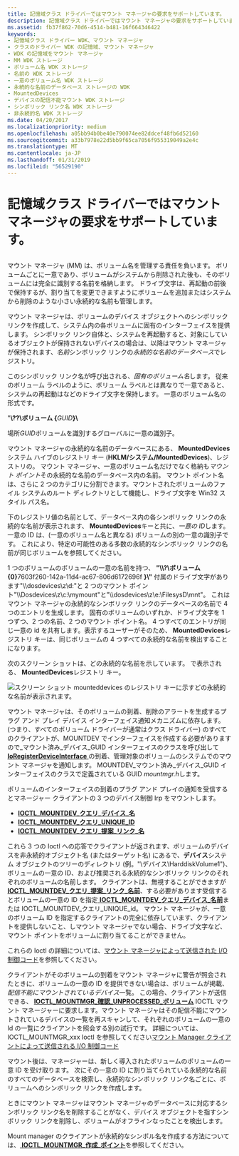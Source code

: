 ```yaml
---
title: 記憶域クラス ドライバーではマウント マネージャの要求をサポートしています。
description: 記憶域クラス ドライバーではマウント マネージャの要求をサポートしています。
ms.assetid: fb37f862-70d6-4514-b481-16f664346422
keywords:
- 記憶域クラス ドライバー WDK、マウント マネージャ
- クラスのドライバー WDK の記憶域、マウント マネージャ
- WDK の記憶域をマウント マネージャ
- MM WDK ストレージ
- ボリューム名 WDK ストレージ
- 名前の WDK ストレージ
- 一意のボリューム名 WDK ストレージ
- 永続的な名前のデータベース ストレージの WDK
- MountedDevices
- デバイスの配信不能マウント WDK ストレージ
- シンボリック リンク名 WDK ストレージ
- 非永続的名 WDK ストレージ
ms.date: 04/20/2017
ms.localizationpriority: medium
ms.openlocfilehash: a05bb94b0be40e790074ee82ddcef48fb6d52160
ms.sourcegitcommit: a33b7978e22d5bb9f65ca7056f955319049a2e4c
ms.translationtype: MT
ms.contentlocale: ja-JP
ms.lasthandoff: 01/31/2019
ms.locfileid: "56529190"
---
```

# <a name="supporting-mount-manager-requests-in-a-storage-class-driver"></a>記憶域クラス ドライバーではマウント マネージャの要求をサポートしています。


## <span id="ddk_supporting_mount_manager_requests_in_a_storage_class_driver_kg"></span><span id="DDK_SUPPORTING_MOUNT_MANAGER_REQUESTS_IN_A_STORAGE_CLASS_DRIVER_KG"></span>


マウント マネージャ (MM) は、ボリューム名を管理する責任を負います。 ボリュームごとに一意であり、ボリュームがシステムから削除された後も、そのボリュームには完全に識別する名前を格納します。 ドライブ文字は、再起動の前後で保持するが、割り当てを変更できますようにボリュームを追加またはシステムから削除のような小さい永続的な名前も管理します。

マウント マネージャは、ボリュームのデバイス オブジェクトへのシンボリック リンクを作成して、システム内の各ボリュームに固有のインターフェイスを提供します。 シンボリック リンク自体と、システムを再起動すると、対象にしているオブジェクトが保持されないデバイスの場合は、以降はマウント マネージャが保持されます、*名前*シンボリック リンクの*永続的な名前のデータベース*でレジストリ。

このシンボリック リンク名が呼び出される、*固有のボリューム名*します。 従来のボリューム ラベルのように、ボリューム ラベルとは異なりで一意であると、システムの再起動はなどのドライブ文字を保持します。 一意のボリューム名の形式です。

"**\\??\\ボリューム {**<em>GUID</em>**}\\**

場所*GUID*ボリュームを識別するグローバルに一意の識別子。

マウント マネージャの永続的な名前のデータベースにある、 **MountedDevices**システム ハイブのレジストリ キー (**HKLM/システム/MountedDevices**)、レジストリの。 マウント マネージャ、一意のボリューム名だけでなく格納も*マウント ポイント*その永続的な名前のデータベース内の名前。 マウント ポイント名は、さらに 2 つのカテゴリに分割できます。マウントされたボリュームのファイル システムのルート ディレクトリとして機能し、ドライブ文字を Win32 スタイル パス名。

下のレジストリ値の名前として、データベース内の各シンボリック リンクの永続的な名前が表示されます、 **MountedDevices**キーと共に、*一意の ID*します。 一意の ID は、(一意のボリューム名と異なる) ボリュームの別の一意の識別子です。 これにより、特定の可能性のある多数の永続的なシンボリック リンクの名前が同じボリュームを参照してください。

1 つのボリュームのボリュームの一意の名前を持つ、 <strong>"\\\\?\\ボリューム {0}</strong>7603f260-142a-11d4-ac67-806d6172696f **}\\"** 付属のドライブ文字があります"\\\dosdevices\z\\d:"と 2 つのマウント ポイント"\\\Dosdevices\z\\c:\\mymount"と"\\\dosdevices\z\\e:\\FilesysD\\mnt"。 これはマウント マネージャの永続的なシンボリック リンクのデータベースの名前で 4 つのエントリを生成します。 固有のボリュームのいずれか、ドライブ文字を 1 つずつ、2 つの名前、2 つのマウント ポイント名。 4 つすべてのエントリが同じ一意の id を共有します。表示するユーザーがそのため、 **MountedDevices**レジストリ キーは、同じボリュームの 4 つすべての永続的な名前を検出することになります。

次のスクリーン ショットは、どの永続的な名前を示しています。 で表示される、 **MountedDevices**レジストリ キー。

![スクリーン ショット mounteddevices のレジストリ キーに示すどの永続的な名前が表示されます。](images/mntmgr.png)

マウント マネージャは、そのボリュームの到着、削除のアラートを生成するプラグ アンド プレイ デバイス インターフェイス通知メカニズムに依存します。 (つまり、すべてのボリューム ドライバーが通常はクラス ドライバー) のすべてのクライアントが、MOUNTDEV でインターフェイスを作成する必要がありますので\_マウント済み\_デバイス\_GUID インターフェイスのクラスを呼び出して[ **IoRegisterDeviceInterface** ](https://msdn.microsoft.com/library/windows/hardware/ff549506)の到着、管理対象のボリュームのシステムでのマウント マネージャを通知します。 MOUNTDEV\_マウント済み\_デバイス\_GUID インターフェイスのクラスで定義されている GUID *mountmgr.h*します。

ボリュームのインターフェイスの到着のプラグ アンド プレイの通知を受信するとマネージャー クライアントの 3 つのデバイス制御 Irp をマウントします。

* [**IOCTL\_MOUNTDEV\_クエリ\_デバイス\_名**](https://msdn.microsoft.com/library/windows/hardware/ff560437)
* [**IOCTL\_MOUNTDEV\_クエリ\_UNIQUE\_ID**](https://msdn.microsoft.com/library/windows/hardware/ff560441)
* [**IOCTL\_MOUNTDEV\_クエリ\_提案\_リンク\_名**](https://msdn.microsoft.com/library/windows/hardware/ff560440)

これら 3 つの Ioctl への応答でクライアントが返されます、ボリュームのデバイスを非永続的オブジェクト名 (またはターゲット名) にあるで、**デバイス**システム オブジェクトのツリーのディレクトリ (例。"\\デバイス\\HarddiskVolume1")、ボリュームの一意の ID、および推奨される永続的なシンボリック リンクのそれぞれのボリュームの名前します。 クライアントは、無視することができますが[ **IOCTL\_MOUNTDEV\_クエリ\_提案\_リンク\_名前**](https://msdn.microsoft.com/library/windows/hardware/ff560440)、する必要があります受信するとボリュームの一意の ID を指定[ **IOCTL\_MOUNTDEV\_クエリ\_デバイス\_名前**](https://msdn.microsoft.com/library/windows/hardware/ff560437)または IOCTL\_MOUNTDEV\_クエリ\_UNIQUE\_id。 マウント マネージャが、一意のボリューム ID を指定するクライアントの完全に依存しています、クライアントを提供しないこと、しマウント マネージャでない場合、ドライブ文字など、マウント ポイントをボリュームに割り当てることができません。

これらの Ioctl の詳細については、[マウント マネージャによって送信された I/O 制御コード](https://msdn.microsoft.com/library/windows/hardware/ff561594)を参照してください。

クライアントがそのボリュームの到着をマウント マネージャに警告が照会されたときに、ボリュームの一意の ID を提供できない場合は、ボリュームが掲載、*配信不能にマウントされているデバイス*一覧。 この場合、クライアントが送信できる、 [ **IOCTL\_MOUNTMGR\_確認\_UNPROCESSED\_ボリューム**](https://msdn.microsoft.com/library/windows/hardware/ff560454) IOCTL マウント マネージャーに要求します。マウント マネージャはその配信不能にマウントされているデバイスの一覧を再スキャンして、それぞれのボリュームの一意の Id の一覧にクライアントを照会する別の試行です。 詳細については、IOCTL\_MOUNTMGR\_xxx Ioctl を参照してください[マウント Manager クライアントによって送信される I/O 制御コード](https://msdn.microsoft.com/library/windows/hardware/ff561593)

マウント後は、マネージャーは、新しく導入されたボリュームのボリュームの一意 ID を受け取ります。 次にその一意の ID に割り当てられている永続的な名前のすべてのデータベースを検索し、永続的なシンボリック リンク名ごとに、ボリュームへのシンボリック リンクを作成します。

ときにマウント マネージャはマウント マネージャのデータベースに対応するシンボリック リンク名を削除することがなく、デバイス オブジェクトを指すシンボリック リンクを削除し、ボリュームがオフラインなったことを検出します。

Mount manager のクライアントが永続的なシンボル名を作成する方法については、[ **IOCTL\_MOUNTMGR\_作成\_ポイント**](https://msdn.microsoft.com/library/windows/hardware/ff560457)を参照してください。

 

 




